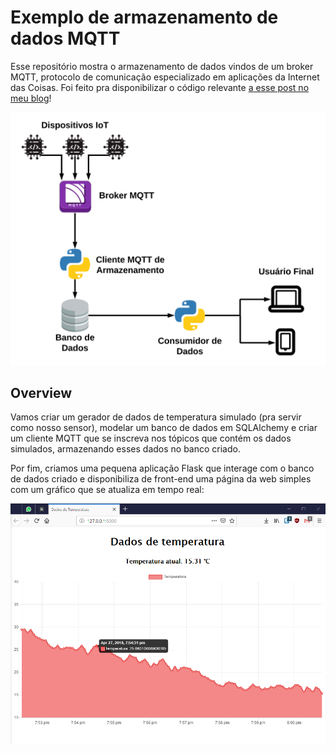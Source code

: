 # Exemplo de armazenamento de dados MQTT

Esse repositório mostra o armazenamento de dados vindos de um broker MQTT, protocolo de comunicação especializado em 
aplicações da Internet das Coisas. Foi feito pra disponibilizar o código relevante [a esse post no meu 
blog](https://pedrovhb.com/aquisicao-de-dados-via-mqtt-e-armazenamento-em-banco-de-dados-relacional/)!

![Diagrama](https://github.com/pedrovhb/exemplo_armazenar_mqtt/raw/master/images/Diagrama%20Armazenamento%20MQTT.svg)

## Overview

Vamos criar um gerador de dados de temperatura simulado (pra servir como nosso sensor), modelar um banco de dados em 
SQLAlchemy e criar um cliente MQTT que se inscreva nos tópicos que contém os dados simulados, armazenando esses dados
no banco criado.

Por fim, criamos uma pequena aplicação Flask que interage com o banco de dados criado e disponibiliza de front-end
uma página da web simples com um gráfico que se atualiza em tempo real:

![Front-end com gráfico](https://github.com/pedrovhb/exemplo_armazenar_mqtt/raw/master/images/InterfaceWeb.png)
